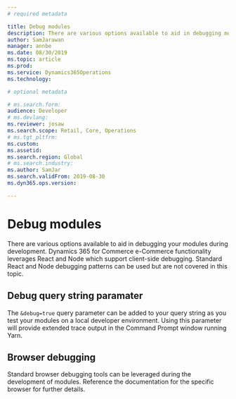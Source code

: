```yaml
---
# required metadata

title: Debug modules
description: There are various options available to aid in debugging modules during development in Dynamics 365 for Commerce.
author: SamJarawan
manager: annbe
ms.date: 08/30/2019
ms.topic: article
ms.prod: 
ms.service: Dynamics365Operations
ms.technology: 

# optional metadata

# ms.search.form: 
audience: Developer
# ms.devlang: 
ms.reviewer: josaw
ms.search.scope: Retail, Core, Operations
# ms.tgt_pltfrm: 
ms.custom: 
ms.assetid: 
ms.search.region: Global
# ms.search.industry: 
ms.author: SamJar
ms.search.validFrom: 2019-08-30
ms.dyn365.ops.version: 

---
```

# Debug modules
There are various options available to aid in debugging your modules during development. Dynamics 365 for Commerce e-Commerce functionality leverages React and Node which support client-side debugging. Standard React and Node debugging patterns can be used but are not covered in this topic.

## Debug query string paramater
The `&debug=true` query parameter can be added to your query string as you test your modules on a local developer environment. Using this parameter will provide extended trace output in the Command Prompt window running Yarn.

## Browser debugging
Standard browser debugging tools can be leveraged during the development of modules. Reference the documentation for the specific browser for further details.
